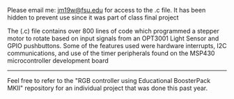 Please email me: jm19w@fsu.edu for access to the .c file. It has been hidden to prevent use since it was part of class final project

The (.c) file contains over 800 lines of code which programmed a stepper motor to rotate based on input signals from an OPT3001 Light Sensor and GPIO pushbuttons. Some of the features used were hardware interrupts, I2C communications, and use of the timer peripherals found on the MSP430 microcontroller development board

*********************************************************************************************************************************************
Feel free to refer to the "RGB controller using Educational BoosterPack MKII" repository for an individual project that was done this past year.
